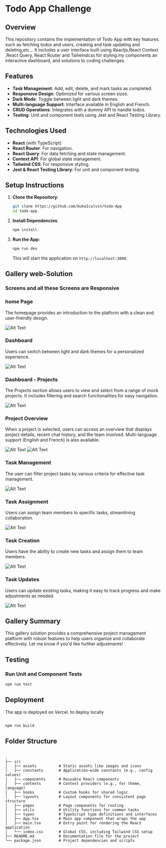 # Todo App Challenge

## Overview
This repository contains the implementation of Todo App with key features such as fetching todos and users, creating and task updating and deleting,etc... It includes a user interface built using Reactjs,React Context ,React Query, React Router and Tailwindcss for styling my components an interactive dashboard, and solutions to coding challenges.

## Features
- **Task Management**: Add, edit, delete, and mark tasks as completed.
- **Responsive Design**: Optimized for various screen sizes.
- **Dark Mode**: Toggle between light and dark themes.
- **Multi-language Support**: Interface available in English and French.
- **CRUD Operations**: Integrates with a dummy API to handle todos.
- **Testing**: Unit and component tests using Jest and React Testing Library.

## Technologies Used
- **React** (with TypeScript)
- **React Router**: For navigation.
- **React Query**: For data fetching and state management.
- **Context API**: For global state management.
- **Tailwind CSS**: For responsive styling.
- **Jest & React Testing Library**: For unit and component testing.


## Setup Instructions

1. **Clone the Repository**:
    ```bash
    git clone https://github.com/buka1calvin/todo-App
    cd todo-app
    ```

2. **Install Dependencies**:
    ```bash
    npm install
    ```

3. **Run the App**:
    ```bash
    npm run dev
    ```
   This will start the application on `http://localhost:3000`.


## Gallery web-Solution

### Screens and all these Screens are Responsive

### home Page

The homepage provides an introduction to the platform with a clean and user-friendly design. 

![Alt Text](/public/images/Capture001.PNG)

### Dashboard

Users can switch between light and dark themes for a personalized experience.


![Alt Text](/public/images/Capture002.PNG)

### Dashboard - Projects

The Projects section allows users to view and select from a range of mock projects. It includes filtering and search functionalities for easy navigation.

![Alt Text](/public/images/Capture003.PNG)

### Project Overview

When a project is selected, users can access an overview that displays project details, recent chat history, and the team involved. Multi-language support (English and French) is also available.


![Alt Text](/public/images/Capture004.PNG)
![Alt Text](/public/images/Capture009.PNG)


### Task Management

The user can filter project tasks by various criteria for effective task management.

![Alt Text](/public/images/Capture.PNG)

### Task Assignment

Users can assign team members to specific tasks, streamlining collaboration.


![Alt Text](/public/images/Capture006.PNG)

### Task Creation

Users have the ability to create new tasks and assign them to team members.


![Alt Text](/public/images/Capture007.PNG)

### Task Updates

Users can update existing tasks, making it easy to track progress and make adjustments as needed.


![Alt Text](/public/images/Capture008.PNG)

## Gallery Summary

This gallery solution provides a comprehensive project management platform with robust features to help users organize and collaborate effectively. Let me know if you'd like further adjustments!

## Testing

### Run Unit and Component Tests
```bash
npm run test

```
## Deployment

The app is deployed on Vercel.
 to deploy locally 

 ```bash

 npm run build

 ```

 ## Folder Structure

```

.
├── src
│   ├── assets          # Static assets like images and icons
│   ├── constants       # Application-wide constants (e.g., config values)
│   ├── components      # Reusable React components
│   ├── contexts        # Context providers (e.g., for theme, language)
│   ├── hooks           # Custom hooks for shared logic
│   ├── layouts         # Layout components for consistent page structure
│   ├── pages           # Page components for routing
│   ├── utils           # Utility functions for common tasks
│   ├── types           # TypeScript type definitions and interfaces
│   ├── App.tsx         # Main app component that wraps the app
│   ├── main.tsx        # Entry point for rendering the React application
│   └── index.css       # Global CSS, including Tailwind CSS setup
├── README.md           # Documentation file for the project
└── package.json        # Project dependencies and scripts


```
